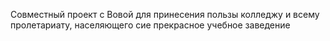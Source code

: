 Совместный проект с Вовой для принесения пользы колледжу и всему пролетариату, населяющего сие прекрасное учебное заведение
